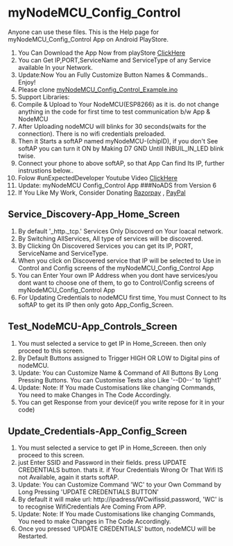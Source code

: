 # myNodeMCU_Config_Control
Anyone can use these files. This is the Help page for myNodeMCU_Config_Control App on Android PlayStore.
1. You Can Download the App Now from playStore [ClickHere](https://play.google.com/store/apps/details?id=com.praveensmedia.mynodemcuconfig_control)
2. You can Get IP,PORT,ServiceName and ServiceType of any Service available In your Network.
3. Update:Now You an Fully Customize Button Names & Commands.. Enjoy!
4. Please clone [myNodeMCU_Config_Control_Example.ino](https://github.com/praveensmedia/myNodeMCU_Config_Control/blob/main/myNodeMCU_Config_Control_Example.ino)
5. Support Libraries:
6. Compile & Upload to Your NodeMCU(ESP8266) as it is. do not change anything in the code for first time to test communication b/w App & NodeMCU
7. After Uploading nodeMCU will blinks for 30 seconds(waits for the connection). There is no wifi credentials preloaded.
8. Then it Starts a softAP named myNodeMCU-(chipID), if you don't See softAP you can turn it ON by Making D7 GND Untill INBUIL_IN_LED blink twise. 
9. Connect your phone to above softAP, so that App Can find Its IP, further instrustions below..
10. Folow #unExpectedDeveloper Youtube Video [ClickHere](https://youtu.be/1yw1LIccA14)
11. Update: myNodeMCU Config_Control App ###NoADS from Version 6 
12. If You Like My Work, Consider Donating [Razorpay](https://rzp.io/l/praveensmedia) , [PayPal](https://paypal.me/praveensmedia?locale.x=en_GB)

## Service_Discovery-App_Home_Screen
1. By default '_http._tcp.' Services Only Discoverd on Your loacal network.
2. By Switching AllServices, All type of services will be discovered.
3. By Clicking On Discovered Services you can get its IP, PORT, ServiceName and ServiceType.
4. When you click on Discovered service that IP will be selected to Use in Control and Config screens of the myNodeMCU_Config_Control App
5. You can Enter Your own IP Address when you dont have services/you dont want to choose one of them, to go to Control/Config screens of myNodeMCU_Config_Control App
6. For Updating Credentials to nodeMCU first time, You must Connect to Its softAP to get its IP then only goto App_Config_Screen.
 
## Test_NodeMCU-App_Controls_Screen
1. You must selected a service to get IP in Home_Screeen. then only proceed to this screen.
2. By Default Buttons assigned to Trigger HIGH OR LOW to Digital pins of nodeMCU.
3. Update: You can Customize Name & Command of All Buttons By Long Pressing Buttons. You can Customise Texts also Like '--D0--' to 'light1'
4. Update: Note: If You made Customisations like changing Commands, You need to make Changes in The Code Accordingly.
5. You can get Response from your device(if you write repose for it in your code)

## Update_Credentials-App_Config_Screen
1. You must selected a service to get IP in Home_Screeen. then only proceed to this screen.
2. just Enter SSID and Password in their fields. press UPDATE CREDENTIALS button. thats it. if Your Credentials Wrong Or That Wifi IS not Available, again it starts softAP.
3. Update: You can Customize Command 'WC' to your Own Command by Long Pressing 'UPDATE CREDENTIALS BUTTON'
4. By default it will make url: http://ipadress/WCwifissid,password,  'WC' is to recognise WifiCredentials Are Coming From APP. 
5. Update: Note: If You made Customisations like changing Commands, You need to make Changes in The Code Accordingly.
6. Once you pressed 'UPDATE CREDENTIALS' button, nodeMCU will be Restarted.
